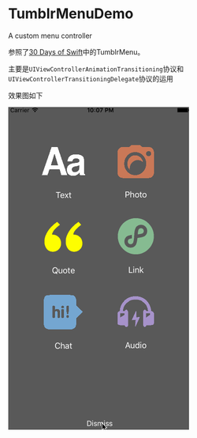 # TumblrMenuDemo
A custom menu controller

参照了[30 Days of Swift](https://github.com/allenwong/30DaysofSwift/tree/master/Project%2017%20-%20TumblrMenu)中的TumblrMenu。

主要是`UIViewControllerAnimationTransitioning`协议和`UIViewControllerTransitioningDelegate`协议的运用

效果图如下

![img](preview.gif)